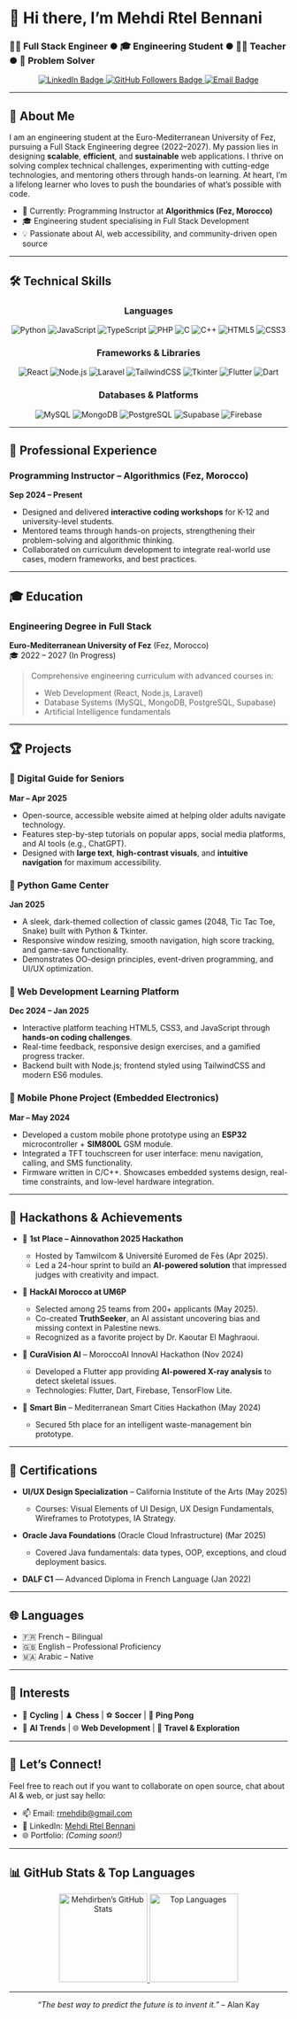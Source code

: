 # 👋 Hi there, I’m **Mehdi Rtel Bennani**  
### 👨‍💻 Full Stack Engineer ● 🎓 Engineering Student ● 🧑‍🏫 Teacher ● 🧩 Problem Solver

<div align="center">
  <a href="https://www.linkedin.com/in/mehdi-rtel-bennani">
    <img src="https://img.shields.io/badge/LinkedIn-mehdi--rtel--bennani-blue?style=for-the-badge&logo=linkedin&logoColor=white" alt="LinkedIn Badge" />
  </a>
  <a href="https://github.com/Mehdirben?tab=followers">
    <img src="https://img.shields.io/badge/Follow-Mehdirben-black?style=for-the-badge&logo=github&logoColor=white" alt="GitHub Followers Badge" />
  </a>
  <a href="mailto:rmehdib@gmail.com">
    <img src="https://img.shields.io/badge/Email-rmehdib%40gmail.com-red?style=for-the-badge&logo=gmail&logoColor=white" alt="Email Badge" />
  </a>
</div>

---

## 🌟 About Me  
I am an engineering student at the Euro-Mediterranean University of Fez, pursuing a Full Stack Engineering degree (2022–2027). My passion lies in designing **scalable**, **efficient**, and **sustainable** web applications. I thrive on solving complex technical challenges, experimenting with cutting-edge technologies, and mentoring others through hands-on learning. At heart, I’m a lifelong learner who loves to push the boundaries of what’s possible with code.  

- 🔭 Currently: Programming Instructor at **Algorithmics (Fez, Morocco)**  
- 🎓 Engineering student specialising in Full Stack Development  
- 💡 Passionate about AI, web accessibility, and community-driven open source  

---

## 🛠️ Technical Skills  

<div align="center">

### Languages  
<p>
  <img alt="Python" src="https://img.shields.io/badge/-Python-3776AB?style=for-the-badge&logo=python&logoColor=white" />
  <img alt="JavaScript" src="https://img.shields.io/badge/-JavaScript-F7DF1E?style=for-the-badge&logo=javascript&logoColor=black" />
  <img alt="TypeScript" src="https://img.shields.io/badge/-TypeScript-007ACC?style=for-the-badge&logo=typescript&logoColor=white" />
  <img alt="PHP" src="https://img.shields.io/badge/-PHP-777BB4?style=for-the-badge&logo=php&logoColor=white" />
  <img alt="C" src="https://img.shields.io/badge/-C-00599C?style=for-the-badge&logo=c&logoColor=white" />
  <img alt="C++" src="https://img.shields.io/badge/-C++-00599C?style=for-the-badge&logo=c%2B%2B&logoColor=white" />
  <img alt="HTML5" src="https://img.shields.io/badge/-HTML5-E34F26?style=for-the-badge&logo=html5&logoColor=white" />
  <img alt="CSS3" src="https://img.shields.io/badge/-CSS3-1572B6?style=for-the-badge&logo=css3&logoColor=white" />
</p>

### Frameworks & Libraries  
<p>
  <img alt="React" src="https://img.shields.io/badge/-React-20232A?style=for-the-badge&logo=react&logoColor=61DAFB" />
  <img alt="Node.js" src="https://img.shields.io/badge/-Node.js-339933?style=for-the-badge&logo=node.js&logoColor=white" />
  <img alt="Laravel" src="https://img.shields.io/badge/-Laravel-FF2D20?style=for-the-badge&logo=laravel&logoColor=white" />
  <img alt="TailwindCSS" src="https://img.shields.io/badge/-TailwindCSS-38B2AC?style=for-the-badge&logo=tailwind-css&logoColor=white" />
  <img alt="Tkinter" src="https://img.shields.io/badge/-Tkinter-3670A0?style=for-the-badge&logo=python&logoColor=white" />
  <img alt="Flutter" src="https://img.shields.io/badge/-Flutter-02569B?style=for-the-badge&logo=flutter&logoColor=white" />
  <img alt="Dart" src="https://img.shields.io/badge/-Dart-0175C2?style=for-the-badge&logo=dart&logoColor=white" />
</p>

### Databases & Platforms  
<p>
  <img alt="MySQL" src="https://img.shields.io/badge/-MySQL-4479A1?style=for-the-badge&logo=mysql&logoColor=white" />
  <img alt="MongoDB" src="https://img.shields.io/badge/-MongoDB-47A248?style=for-the-badge&logo=mongodb&logoColor=white" />
  <img alt="PostgreSQL" src="https://img.shields.io/badge/-PostgreSQL-4169E1?style=for-the-badge&logo=postgresql&logoColor=white" />
  <img alt="Supabase" src="https://img.shields.io/badge/-Supabase-3ECF8E?style=for-the-badge&logo=supabase&logoColor=white" />
  <img alt="Firebase" src="https://img.shields.io/badge/-Firebase-FFCA28?style=for-the-badge&logo=firebase&logoColor=black" />
</p>

</div>

---

## 💼 Professional Experience  

### **Programming Instructor** – Algorithmics (Fez, Morocco)  
**Sep 2024 – Present**  
- Designed and delivered **interactive coding workshops** for K-12 and university-level students.  
- Mentored teams through hands-on projects, strengthening their problem-solving and algorithmic thinking.  
- Collaborated on curriculum development to integrate real-world use cases, modern frameworks, and best practices.

---

## 🎓 Education  

### **Engineering Degree in Full Stack**  
**Euro-Mediterranean University of Fez** (Fez, Morocco)  
🎓 2022 – 2027 (In Progress)  
> Comprehensive engineering curriculum with advanced courses in:  
> - Web Development (React, Node.js, Laravel)  
> - Database Systems (MySQL, MongoDB, PostgreSQL, Supabase)  
> - Artificial Intelligence fundamentals  

---

## 🏆 Projects  

### 🔸 Digital Guide for Seniors  
**Mar – Apr 2025**  
- Open-source, accessible website aimed at helping older adults navigate technology.  
- Features step-by-step tutorials on popular apps, social media platforms, and AI tools (e.g., ChatGPT).  
- Designed with **large text**, **high-contrast visuals**, and **intuitive navigation** for maximum accessibility.

### 🔸 Python Game Center  
**Jan 2025**  
- A sleek, dark-themed collection of classic games (2048, Tic Tac Toe, Snake) built with Python & Tkinter.  
- Responsive window resizing, smooth navigation, high score tracking, and game-save functionality.  
- Demonstrates OO-design principles, event-driven programming, and UI/UX optimization.

### 🔸 Web Development Learning Platform  
**Dec 2024 – Jan 2025**  
- Interactive platform teaching HTML5, CSS3, and JavaScript through **hands-on coding challenges**.  
- Real-time feedback, responsive design exercises, and a gamified progress tracker.  
- Backend built with Node.js; frontend styled using TailwindCSS and modern ES6 modules.

### 🔸 Mobile Phone Project (Embedded Electronics)  
**Mar – May 2024**  
- Developed a custom mobile phone prototype using an **ESP32** microcontroller + **SIM800L** GSM module.  
- Integrated a TFT touchscreen for user interface: menu navigation, calling, and SMS functionality.  
- Firmware written in C/C++. Showcases embedded systems design, real-time constraints, and low-level hardware integration.

---

## 🚀 Hackathons & Achievements  

- 🥇 **1st Place – Ainnovathon 2025 Hackathon**  
  - Hosted by Tamwilcom & Université Euromed de Fès (Apr 2025).  
  - Led a 24-hour sprint to build an **AI-powered solution** that impressed judges with creativity and impact.

- 🏅 **HackAI Morocco at UM6P**  
  - Selected among 25 teams from 200+ applicants (May 2025).  
  - Co-created **TruthSeeker**, an AI assistant uncovering bias and missing context in Palestine news.  
  - Recognized as a favorite project by Dr. Kaoutar El Maghraoui.

- 🌟 **CuraVision AI** – MoroccoAI InnovAI Hackathon (Nov 2024)  
  - Developed a Flutter app providing **AI-powered X-ray analysis** to detect skeletal issues.  
  - Technologies: Flutter, Dart, Firebase, TensorFlow Lite.

- 🥉 **Smart Bin** – Mediterranean Smart Cities Hackathon (May 2024)  
  - Secured 5th place for an intelligent waste-management bin prototype.  

---

## 📜 Certifications  

- **UI/UX Design Specialization** – California Institute of the Arts (May 2025)  
  - Courses: Visual Elements of UI Design, UX Design Fundamentals, Wireframes to Prototypes, IA Strategy.

- **Oracle Java Foundations** (Oracle Cloud Infrastructure) (Mar 2025)  
  - Covered Java fundamentals: data types, OOP, exceptions, and cloud deployment basics.

- **DALF C1** — Advanced Diploma in French Language (Jan 2022)  

---

## 🌐 Languages  

- 🇫🇷 French – Bilingual  
- 🇬🇧 English – Professional Proficiency  
- 🇲🇦 Arabic – Native  

---

## 🎯 Interests  

- 🚴 **Cycling** | ♟️ **Chess** | ⚽ **Soccer** | 🏓 **Ping Pong**  
- 🤖 **AI Trends** | 🌐 **Web Development** | 🧳 **Travel & Exploration**  

---

## 💬 Let’s Connect!  

Feel free to reach out if you want to collaborate on open source, chat about AI & web, or just say hello:

- 📫 Email: [rmehdib@gmail.com](mailto:rmehdib@gmail.com)  
- 💼 LinkedIn: [Mehdi Rtel Bennani](https://www.linkedin.com/in/mehdi-rtel-bennani)  
- 🌐 Portfolio: *(Coming soon!)*  

---

## 📊 GitHub Stats & Top Languages  

<div align="center">
  <a href="https://github.com/Mehdirben">
    <img height="160em" src="https://github-readme-stats.vercel.app/api?username=Mehdirben&show_icons=true&theme=radical&hide_border=true&include_all_commits=true&count_private=true" alt="Mehdirben’s GitHub Stats" />
  </a>
  <a href="https://github.com/Mehdirben">
    <img height="160em" src="https://github-readme-stats.vercel.app/api/top-langs/?username=Mehdirben&layout=compact&theme=radical&hide_border=true" alt="Top Languages" />
  </a>
</div>

---

<p align="center">
  <em>“The best way to predict the future is to invent it.”</em>  
  – Alan Kay
</p>
